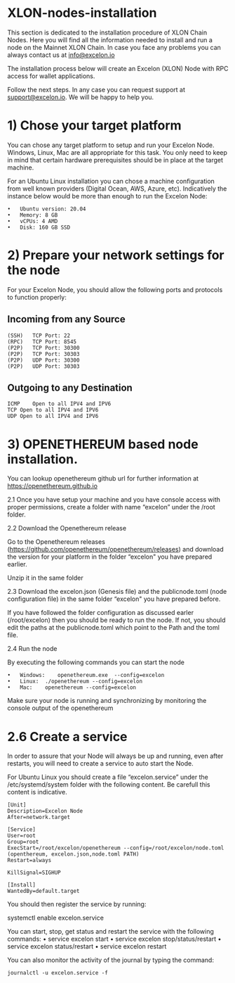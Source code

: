 # XLON-nodes-installation
This section is dedicated to the installation procedure of XLON Chain Nodes. Here you will find all the information needed to install and run a node on the Mainnet XLON Chain. In case you face any problems you can always contact us at info@excelon.io

The installation process below will create an Excelon (XLON) Node with RPC access for wallet applications.


Follow the next steps. In any case you can request support at support@excelon.io. We will be happy to help you.


# 1)	Chose your target platform

You can chose any target platform to setup and run your Excelon Node. Windows, Linux, Mac are all appropriate for this task. You only need to keep in mind that certain hardware prerequisites should be in place at the target machine.

For an Ubuntu Linux installation you can chose a machine configuration from well known providers (Digital Ocean, AWS, Azure, etc). Indicatively the instance below would be more than enough to run the Excelon Node:

    •	Ubuntu version: 20.04
    •	Memory: 8 GB 
    •	vCPUs: 4 AMD 
    •	Disk: 160 GB SSD




# 2)	Prepare your network settings for the node

For your Excelon Node, you should allow the following ports and protocols to function properly:

Incoming from any Source 
------------------------------------------
    (SSH)	TCP	Port: 22 
    (RPC)	TCP	Port: 8545 
    (P2P)	TCP	Port: 30300 
    (P2P)	TCP	Port: 30303
    (P2P)	UDP	Port: 30300
    (P2P)	UDP	Port: 30303

Outgoing to any Destination
------------------------------------------
    ICMP	Open to all IPV4 and IPV6
    TCP	Open to all IPV4 and IPV6
    UDP	Open to all IPV4 and IPV6



# 3)	OPENETHEREUM based node installation.
You can lookup openethereum github url for further information at https://openethereum.github.io 


2.1 Once you have setup your machine and you have console access with proper permissions, create a folder with name “excelon” under the /root folder.

2.2 Download the Openethereum release

Go to the Openethereum releases (https://github.com/openethereum/openethereum/releases) and download the version for your platform in the folder “excelon" you have prepared earlier.

Unzip it in the same folder

2.3 Download the excelon.json (Genesis file) and the publicnode.toml (node configuration file) in the same folder “excelon" you have prepared before.

If you have followed the folder configuration as discussed earler (/root/excelon) then you should be ready to run the node. If not, you should edit the paths at the publicnode.toml which point to the Path and the toml file.



2.4 Run the node

By executing the following commands you can start the node

    •	Windows: 	openethereum.exe  --config=excelon
    •	Linux:	./openethereum --config=excelon
    •	Mac:	openethereum --config=excelon


Make sure your node is running and synchronizing by monitoring the console output of the openethereum



# 2.6	Create a service 

In order to assure that your Node will always be up and running, even after restarts, you will need to create a service to auto start the Node.

For Ubuntu Linux you should create a file “excelon.service” under the /etc/systemd/system folder with the following content. Be carefull this content is indicative. 

    [Unit] 
    Description=Excelon Node 
    After=network.target 

    [Service] 
    User=root 
    Group=root 
    ExecStart=/root/excelon/openethereum --config=/root/excelon/node.toml (openthereum, excelon.json,node.toml PATH) 
    Restart=always 

    KillSignal=SIGHUP 

    [Install] 
    WantedBy=default.target


You should then register the service by running:

systemctl enable excelon.service


You can start, stop, get status and restart the service with the following commands:
    •	service excelon start
    •	service excelon stop/status/restart
    •	service excelon status/restart
    •	service excelon restart


You can also monitor the activity of the journal by typing the command:

    journalctl -u excelon.service -f





